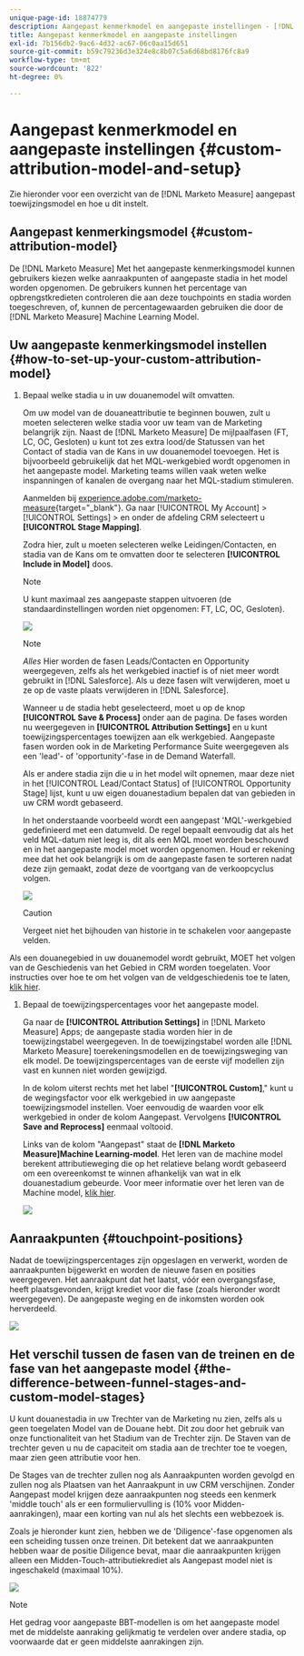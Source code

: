 ```yaml
---
unique-page-id: 18874779
description: Aangepast kenmerkmodel en aangepaste instellingen - [!DNL Marketo Measure] - Productdocumentatie
title: Aangepast kenmerkmodel en aangepaste instellingen
exl-id: 7b156db2-9ac6-4d32-ac67-06c0aa15d651
source-git-commit: b59c79236d3e324e8c8b07c5a6d68bd8176fc8a9
workflow-type: tm+mt
source-wordcount: '822'
ht-degree: 0%

---
```


# Aangepast kenmerkmodel en aangepaste instellingen {#custom-attribution-model-and-setup}

Zie hieronder voor een overzicht van de [!DNL Marketo Measure] aangepast toewijzingsmodel en hoe u dit instelt.

## Aangepast kenmerkingsmodel {#custom-attribution-model}

De [!DNL Marketo Measure] Met het aangepaste kenmerkingsmodel kunnen gebruikers kiezen welke aanraakpunten of aangepaste stadia in het model worden opgenomen. De gebruikers kunnen het percentage van opbrengstkredieten controleren die aan deze touchpoints en stadia worden toegeschreven, of, kunnen de percentagewaarden gebruiken die door de [!DNL Marketo Measure] Machine Learning Model.

## Uw aangepaste kenmerkingsmodel instellen {#how-to-set-up-your-custom-attribution-model}

1. Bepaal welke stadia u in uw douanemodel wilt omvatten.

   Om uw model van de douaneattributie te beginnen bouwen, zult u moeten selecteren welke stadia voor uw team van de Marketing belangrijk zijn. Naast de [!DNL Marketo Measure] De mijlpaalfasen (FT, LC, OC, Gesloten) u kunt tot zes extra lood/de Statussen van het Contact of stadia van de Kans in uw douanemodel toevoegen. Het is bijvoorbeeld gebruikelijk dat het MQL-werkgebied wordt opgenomen in het aangepaste model. Marketing teams willen vaak weten welke inspanningen of kanalen de overgang naar het MQL-stadium stimuleren.

   Aanmelden bij [experience.adobe.com/marketo-measure](https://experience.adobe.com/marketo-measure){target=&quot;_blank&quot;}. Ga naar [!UICONTROL My Account] > [!UICONTROL Settings] > en onder de afdeling CRM selecteert u **[!UICONTROL Stage Mapping]**.

   Zodra hier, zult u moeten selecteren welke Leidingen/Contacten, en stadia van de Kans om te omvatten door te selecteren **[!UICONTROL Include in Model]** doos.

   >[!NOTE]
   >
   >U kunt maximaal zes aangepaste stappen uitvoeren (de standaardinstellingen worden niet opgenomen: FT, LC, OC, Gesloten).

   ![](assets/1-1.png)

   >[!NOTE]
   >
   >_Alles_ Hier worden de fasen Leads/Contacten en Opportunity weergegeven, zelfs als het werkgebied inactief is of niet meer wordt gebruikt in [!DNL Salesforce]. Als u deze fasen wilt verwijderen, moet u ze op de vaste plaats verwijderen in [!DNL Salesforce].

   Wanneer u de stadia hebt geselecteerd, moet u op de knop **[!UICONTROL Save & Process]** onder aan de pagina. De fases worden nu weergegeven in **[!UICONTROL Attribution Settings]** en u kunt toewijzingspercentages toewijzen aan elk werkgebied. Aangepaste fasen worden ook in de Marketing Performance Suite weergegeven als een &#39;lead&#39;- of &#39;opportunity&#39;-fase in de Demand Waterfall.

   Als er andere stadia zijn die u in het model wilt opnemen, maar deze niet in het [!UICONTROL Lead/Contact Status] of [!UICONTROL Opportunity Stage] lijst, kunt u uw eigen douanestadium bepalen dat van gebieden in uw CRM wordt gebaseerd.

   In het onderstaande voorbeeld wordt een aangepast &#39;MQL&#39;-werkgebied gedefinieerd met een datumveld. De regel bepaalt eenvoudig dat als het veld MQL-datum niet leeg is, dit als een MQL moet worden beschouwd en in het aangepaste model moet worden opgenomen. Houd er rekening mee dat het ook belangrijk is om de aangepaste fasen te sorteren nadat deze zijn gemaakt, zodat deze de voortgang van de verkoopcyclus volgen.

   ![](assets/2-1.png)

   >[!CAUTION]
   >
   >Vergeet niet het bijhouden van historie in te schakelen voor aangepaste velden.

Als een douanegebied in uw douanemodel wordt gebruikt, MOET het volgen van de Geschiedenis van het Gebied in CRM worden toegelaten. Voor instructies over hoe te om het volgen van de veldgeschiedenis toe te laten, [klik hier](/help/advanced-marketo-measure-features/custom-attribution-models/custom-model-setup-enable-field-history-tracking.md).

1. Bepaal de toewijzingspercentages voor het aangepaste model.

   Ga naar de **[!UICONTROL Attribution Settings]** in [!DNL Marketo Measure] Apps; de aangepaste stadia worden hier in de toewijzingstabel weergegeven. In de toewijzingstabel worden alle [!DNL Marketo Measure] toerekeningsmodellen en de toewijzingsweging van elk model. De toewijzingspercentages van de eerste vijf modellen zijn vast en kunnen niet worden gewijzigd.

   In de kolom uiterst rechts met het label &quot;**[!UICONTROL Custom]**,&quot; kunt u de wegingsfactor voor elk werkgebied in uw aangepaste toewijzingsmodel instellen. Voer eenvoudig de waarden voor elk werkgebied in onder de kolom Aangepast. Vervolgens **[!UICONTROL Save and Reprocess]** eenmaal voltooid.

   Links van de kolom &quot;Aangepast&quot; staat de **[!DNL Marketo Measure]Machine Learning-model**. Het leren van de machine model berekent attributieweging die op het relatieve belang wordt gebaseerd om een overeenkomst te winnen afhankelijk van wat in elk douanestadium gebeurde. Voor meer informatie over het leren van de Machine model, [klik hier](/help/advanced-marketo-measure-features/custom-attribution-models/machine-learning-model-faq.md).

   ![](assets/3.png)

## Aanraakpunten {#touchpoint-positions}

Nadat de toewijzingspercentages zijn opgeslagen en verwerkt, worden de aanraakpunten bijgewerkt en worden de nieuwe fasen en posities weergegeven. Het aanraakpunt dat het laatst, vóór een overgangsfase, heeft plaatsgevonden, krijgt krediet voor die fase (zoals hieronder wordt weergegeven). De aangepaste weging en de inkomsten worden ook herverdeeld.

![](assets/4.png)

## Het verschil tussen de fasen van de treinen en de fase van het aangepaste model {#the-difference-between-funnel-stages-and-custom-model-stages}

U kunt douanestadia in uw Trechter van de Marketing nu zien, zelfs als u geen toegelaten Model van de Douane hebt. Dit zou door het gebruik van onze functionaliteit van het Stadium van de Trechter zijn. De Staven van de trechter geven u nu de capaciteit om stadia aan de trechter toe te voegen, maar zien geen attributie voor hen.

De Stages van de trechter zullen nog als Aanraakpunten worden gevolgd en zullen nog als Plaatsen van het Aanraakpunt in uw CRM verschijnen. Zonder Aangepast model krijgen deze aanraakpunten nog steeds een kenmerk &#39;middle touch&#39; als er een formuliervulling is (10% voor Midden-aanrakingen), maar een korting van nul als het slechts een webbezoek is.

Zoals je hieronder kunt zien, hebben we de &#39;Diligence&#39;-fase opgenomen als een scheiding tussen onze treinen. Dit betekent dat we aanraakpunten hebben waar de positie Diligence bevat, maar die aanraakpunten krijgen alleen een Midden-Touch-attributiekrediet als Aangepast model niet is ingeschakeld (maximaal 10%).

![](assets/5.png)

>[!NOTE]
>
>Het gedrag voor aangepaste BBT-modellen is om het aangepaste model met de middelste aanraking gelijkmatig te verdelen over andere stadia, op voorwaarde dat er geen middelste aanrakingen zijn.
